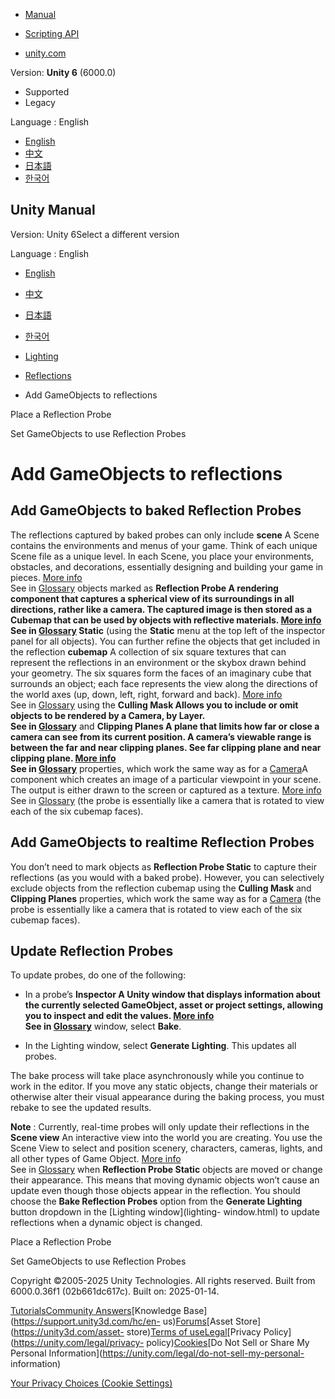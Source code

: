 [](https://docs.unity3d.com)

  * [Manual](../Manual/index.html)
  * [Scripting API](../ScriptReference/index.html)

  * [unity.com](https://unity.com/)

Version: **Unity 6** (6000.0)

  * Supported
  * Legacy

Language : English

  * [English](/Manual/ReflectionProbes-set-gameobjects.html)
  * [中文](/cn/current/Manual/ReflectionProbes-set-gameobjects.html)
  * [日本語](/ja/current/Manual/ReflectionProbes-set-gameobjects.html)
  * [한국어](/kr/current/Manual/ReflectionProbes-set-gameobjects.html)

[](https://docs.unity3d.com)

## Unity Manual

Version: Unity 6Select a different version

Language : English

  * [English](/Manual/ReflectionProbes-set-gameobjects.html)
  * [中文](/cn/current/Manual/ReflectionProbes-set-gameobjects.html)
  * [日本語](/ja/current/Manual/ReflectionProbes-set-gameobjects.html)
  * [한국어](/kr/current/Manual/ReflectionProbes-set-gameobjects.html)

  * [Lighting](LightingOverview.html)
  * [Reflections](reflections-landing.html)
  * Add GameObjects to reflections

[](UsingReflectionProbes.html)

Place a Reflection Probe

[](ReflectionProbes-set-gameobjects-use.html)

Set GameObjects to use Reflection Probes

# Add GameObjects to reflections

## Add GameObjects to baked Reflection Probes

The reflections captured by baked probes can only include **scene** A Scene
contains the environments and menus of your game. Think of each unique Scene
file as a unique level. In each Scene, you place your environments, obstacles,
and decorations, essentially designing and building your game in pieces. [More
info](CreatingScenes.html)  
See in [Glossary](Glossary.html#Scene) objects marked as ****Reflection
Probe** A rendering component that captures a spherical view of its
surroundings in all directions, rather like a camera. The captured image is
then stored as a Cubemap that can be used by objects with reflective
materials. [More info](class-ReflectionProbe.html)  
See in [Glossary](Glossary.html#ReflectionProbe) Static** (using the
**Static** menu at the top left of the inspector panel for all objects). You
can further refine the objects that get included in the reflection **cubemap**
A collection of six square textures that can represent the reflections in an
environment or the skybox drawn behind your geometry. The six squares form the
faces of an imaginary cube that surrounds an object; each face represents the
view along the directions of the world axes (up, down, left, right, forward
and back). [More info](class-Cubemap-landing.html)  
See in [Glossary](Glossary.html#Cubemap) using the ****Culling Mask** Allows
you to include or omit objects to be rendered by a Camera, by Layer.  
See in [Glossary](Glossary.html#CullingMask)** and ****Clipping Planes** A
plane that limits how far or close a camera can see from its current position.
A camera’s viewable range is between the far and near clipping planes. See far
clipping plane and near clipping plane. [More info](class-Camera.html)  
See in [Glossary](Glossary.html#clippingplane)** properties, which work the
same way as for a [Camera](class-Camera.html)A component which creates an
image of a particular viewpoint in your scene. The output is either drawn to
the screen or captured as a texture. [More info](CamerasOverview.html)  
See in [Glossary](Glossary.html#Camera) (the probe is essentially like a
camera that is rotated to view each of the six cubemap faces).

## Add GameObjects to realtime Reflection Probes

You don’t need to mark objects as **Reflection Probe Static** to capture their
reflections (as you would with a baked probe). However, you can selectively
exclude objects from the reflection cubemap using the **Culling Mask** and
**Clipping Planes** properties, which work the same way as for a
[Camera](class-Camera.html) (the probe is essentially like a camera that is
rotated to view each of the six cubemap faces).

## Update Reflection Probes

To update probes, do one of the following:

  * In a probe’s ****Inspector** A Unity window that displays information about the currently selected GameObject, asset or project settings, allowing you to inspect and edit the values. [More info](UsingTheInspector.html)  
See in [Glossary](Glossary.html#Inspector)** window, select **Bake**.

  * In the Lighting window, select **Generate Lighting**. This updates all probes.

The bake process will take place asynchronously while you continue to work in
the editor. If you move any static objects, change their materials or
otherwise alter their visual appearance during the baking process, you must
rebake to see the updated results.

**Note** : Currently, real-time probes will only update their reflections in
the **Scene view** An interactive view into the world you are creating. You
use the Scene View to select and position scenery, characters, cameras,
lights, and all other types of Game Object. [More
info](UsingTheSceneView.html)  
See in [Glossary](Glossary.html#SceneView) when **Reflection Probe Static**
objects are moved or change their appearance. This means that moving dynamic
objects won’t cause an update even though those objects appear in the
reflection. You should choose the **Bake Reflection Probes** option from the
**Generate Lighting** button dropdown in the [Lighting window](lighting-
window.html) to update reflections when a dynamic object is changed.

[](UsingReflectionProbes.html)

Place a Reflection Probe

[](ReflectionProbes-set-gameobjects-use.html)

Set GameObjects to use Reflection Probes

Copyright ©2005-2025 Unity Technologies. All rights reserved. Built from
6000.0.36f1 (02b661dc617c). Built on: 2025-01-14.

[Tutorials](https://learn.unity.com/)[Community
Answers](https://answers.unity3d.com)[Knowledge
Base](https://support.unity3d.com/hc/en-
us)[Forums](https://forum.unity3d.com)[Asset Store](https://unity3d.com/asset-
store)[Terms of
use](https://docs.unity3d.com/Manual/TermsOfUse.html)[Legal](https://unity.com/legal)[Privacy
Policy](https://unity.com/legal/privacy-
policy)[Cookies](https://unity.com/legal/cookie-policy)[Do Not Sell or Share
My Personal Information](https://unity.com/legal/do-not-sell-my-personal-
information)

[Your Privacy Choices (Cookie Settings)](javascript:void\(0\);)

